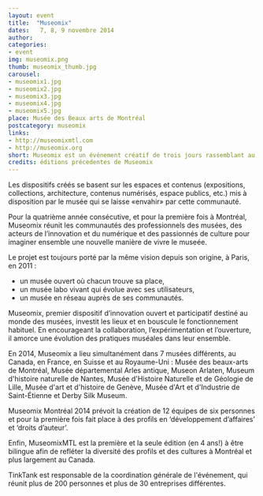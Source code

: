 ```yaml
---
layout: event
title:  "Museomix"
dates:   7, 8, 9 novembre 2014
author: 
categories:
- event
img: museomix.png
thumb: museomix_thumb.jpg
carousel:
- museomix1.jpg
- museomix2.jpg
- museomix3.jpg
- museomix4.jpg
- museomix5.jpg
place: Musée des Beaux arts de Montréal
postcategory: museomix
links: 
- http://museomixmtl.com
- http://museomix.org
short: Museomix est un événement créatif de trois jours rassemblant au coeur d’un musée des professionnels aux profils variés pour concevoir et prototyper de nouvelles expériences muséales mêlant interactivité et solutions numériques. 
credits: éditions précedentes de Museomix 
---
```

Les dispositifs créés se basent sur les espaces et contenus (expositions, collections, architecture, contenus numérisés, espace publics, etc.) mis à disposition par le musée qui se laisse «envahir» par cette communauté. 

Pour la quatrième année consécutive, et pour la première fois à Montréal, Museomix réunit les communautés des professionnels des musées, des acteurs de l’innovation et du numérique et des passionnés de culture pour imaginer ensemble une nouvelle manière de vivre le museée.

Le projet est toujours porté par la même vision depuis son origine, à Paris, en 2011 :

- un musée ouvert où chacun trouve sa place,
- un musée labo vivant qui évolue avec ses utilisateurs,
- un musée en réseau auprès de ses communautés.

Museomix, premier dispositif d’innovation ouvert et participatif destiné au monde des musées, investit les lieux et en bouscule le fonctionnement habituel. En encourageant la collaboration, l’expérimentation et l’ouverture, il amorce une évolution des pratiques muséales dans leur ensemble.

En 2014, Museomix a lieu simultanément dans 7 musées différents, au Canada, en France, en Suisse et au Royaume-Uni : Musée des beaux-arts de Montréal, Musée départemental Arles antique, Museon Arlaten, Museum d'histoire naturelle de Nantes, Musée d'Histoire Naturelle et de Géologie de Lille, Musée d'art et d'histoire de Genève, Musée d'Art et d'Industrie de Saint-Étienne et Derby Silk Museum.
 
Museomix Montréal 2014 prévoit la création de 12 équipes de six personnes et pour la première fois fait place à des profils en ‘développement d’affaires’ et ‘droits d’auteur’.

Enfin, MuseomixMTL est la première et la seule édition (en 4 ans!) à être bilingue afin de refléter la diversité des profils et des cultures à Montréal et plus largement au Canada.

TinkTank est responsable de la coordination générale de l'événement, qui réunit plus de 200 personnes et plus de 30 entreprises différentes.  
